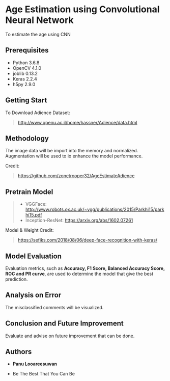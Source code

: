 # Age Estimation using Convolutional Neural Network

To estimate the age using CNN

## Prerequisites

- Python 3.6.8
- OpenCV 4.1.0
- joblib 0.13.2
- Keras 2.2.4
- h5py 2.9.0

## Getting Start

To Download Adience Dataset:
> http://www.openu.ac.il/home/hassner/Adience/data.html

## Methodology
The image data will be import into the memory and normalized. Augmentation will be used to io enhance the model performance.

Credit: 
> https://github.com/zonetrooper32/AgeEstimateAdience

## Pretrain Model
> - VGGFace: http://www.robots.ox.ac.uk/~vgg/publications/2015/Parkhi15/parkhi15.pdf
> - Inception-ResNet: https://arxiv.org/abs/1602.07261

Model & Weight
Credit:
> https://sefiks.com/2018/08/06/deep-face-recognition-with-keras/

## Model Evaluation

Evaluation metrics, such as **Accuracy, F1 Score, Balanced Accuracy Score, ROC and PR curve**, are used to determine the model that give the best prediction.

## Analysis on Error
The misclassified comments will be visualized.

## Conclusion and Future Improvement
Evaluate and advise on future improvement that can be done.

## Authors

* **Panu Looareesuwan** 

* Be The Best That You Can Be
